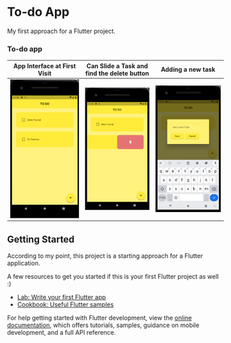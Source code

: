 # To-do App

My first approach for a Flutter project.

### To-do app

| App Interface at First Visit | Can Slide a Task and find the delete button | Adding a new task |
|------------------------------|-----------------------------------|---------------------------------|
| ![App](https://github.com/SamudraUduwaka/Todo-App/blob/8ef292c96d155ba204eb172ae7e43a305671b938/Images/Image1.png)   | ![Delete](https://github.com/SamudraUduwaka/Todo-App/blob/ffab740d995e3ba34070a7717b03389354973a5e/Images/Image2.png)   | ![add new](https://github.com/SamudraUduwaka/Todo-App/blob/dd67441c2751c7a591491072911740b948e0392c/Images/Image%203.png)  |










## Getting Started

According to my point, this project is a starting approach for a Flutter application.

A few resources to get you started if this is your first Flutter project as well  :)

- [Lab: Write your first Flutter app](https://docs.flutter.dev/get-started/codelab)
- [Cookbook: Useful Flutter samples](https://docs.flutter.dev/cookbook)

For help getting started with Flutter development, view the
[online documentation](https://docs.flutter.dev/), which offers tutorials,
samples, guidance on mobile development, and a full API reference.
